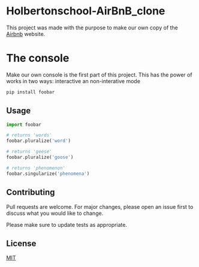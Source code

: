 # Holbertonschool-AirBnB_clone
This project was made with the purpose to make our own copy of the [Airbnb](https://es.airbnb.com/?_set_bev_on_new_domain=1665689582_NGI4ZDFhMTEzYjcz) website.

# The console
Make our own console is the first part of this project. This has the power of works in two ways: interactive an non-interative mode

```bash
pip install foobar
```

## Usage

```python
import foobar

# returns 'words'
foobar.pluralize('word')

# returns 'geese'
foobar.pluralize('goose')

# returns 'phenomenon'
foobar.singularize('phenomena')
```

## Contributing
Pull requests are welcome. For major changes, please open an issue first to discuss what you would like to change.

Please make sure to update tests as appropriate.

## License
[MIT](https://choosealicense.com/licenses/mit/)
